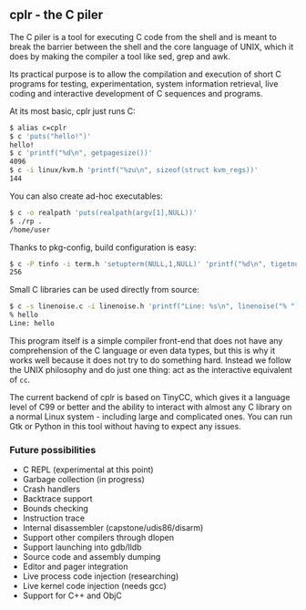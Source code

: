 ## cplr - the C piler

The C piler is a tool for executing C code from the shell and is meant to break the barrier between the shell and the core language of UNIX, which it does by making the compiler a tool like sed, grep and awk.

Its practical purpose is to allow the compilation and execution of short C programs for testing, experimentation, system information retrieval, live coding and interactive development of C sequences and programs.

At its most basic, cplr just runs C:
```sh
$ alias c=cplr
$ c 'puts("hello!")'
hello!
$ c 'printf("%d\n", getpagesize())'
4096
$ c -i linux/kvm.h 'printf("%zu\n", sizeof(struct kvm_regs))'
144
```

You can also create ad-hoc executables:
```sh
$ c -o realpath 'puts(realpath(argv[1],NULL))'
$ ./rp .
/home/user
```

Thanks to pkg-config, build configuration is easy:
```sh
$ c -P tinfo -i term.h 'setupterm(NULL,1,NULL)' 'printf("%d\n", tigetnum("colors"))'
256
```

Small C libraries can be used directly from source:
```sh
$ c -s linenoise.c -i linenoise.h 'printf("Line: %s\n", linenoise("% "))'
% hello
Line: hello
```

This program itself is a simple compiler front-end that does not have any comprehension of the C language or even data types, but this is why it works well because it does not try to do something hard. Instead we follow the UNIX philosophy and do just one thing: act as the interactive equivalent of `cc`.

The current backend of cplr is based on TinyCC, which gives it a language level of C99 or better and the ability to interact with almost any C library on a normal Linux system - including large and complicated ones. You can run Gtk or Python in this tool without having to expect any issues.


### Future possibilities

 * C REPL (experimental at this point)
 * Garbage collection (in progress)
 * Crash handlers
 * Backtrace support
 * Bounds checking
 * Instruction trace
 * Internal disassembler (capstone/udis86/disarm)
 * Support other compilers through dlopen
 * Support launching into gdb/lldb
 * Source code and assembly dumping
 * Editor and pager integration
 * Live process code injection (researching)
 * Live kernel code injection (needs gcc)
 * Support for C++ and ObjC


